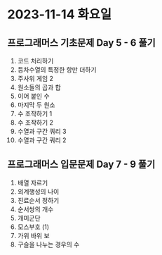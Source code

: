 # 2023-11-14 화요일

## 프로그래머스 기초문제 Day 5 - 6 풀기
1. 코드 처리하기
2. 등차수열의 특정한 항만 더하기
3. 주사위 게임 2
4. 원소들의 곱과 합
5. 이어 붙인 수
6. 마지막 두 원소
7. 수 조작하기 1
8. 수 조작하기 2
9. 수열과 구간 쿼리 3
10. 수열과 구간 쿼리 2

## 프로그래머스 입문문제 Day 7 - 9 풀기
1. 배열 자르기
2. 외계행성의 나이
3. 진료순서 정하기
4. 순서쌍의 개수
5. 개미군단
6. 모스부호 (1)
7. 가위 바위 보
8. 구슬을 나누는 경우의 수
